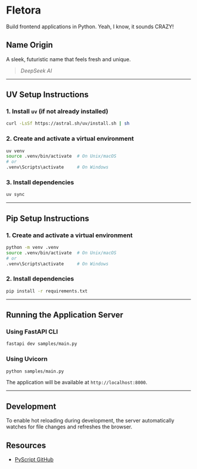 # Fletora

Build frontend applications in Python. Yeah, I know, it sounds CRAZY!

## Name Origin

A sleek, futuristic name that feels fresh and unique.

> _DeepSeek AI_

---

## UV Setup Instructions

### 1. Install `uv` (if not already installed)

```bash
curl -LsSf https://astral.sh/uv/install.sh | sh
```

### 2. Create and activate a virtual environment

```bash
uv venv
source .venv/bin/activate  # On Unix/macOS
# or
.venv\Scripts\activate     # On Windows
```

### 3. Install dependencies

```bash
uv sync
```

---

## Pip Setup Instructions

### 1. Create and activate a virtual environment

```bash
python -m venv .venv
source .venv/bin/activate  # On Unix/macOS
# or
.venv\Scripts\activate     # On Windows
```

### 2. Install dependencies

```bash
pip install -r requirements.txt
```

---

## Running the Application Server

### Using FastAPI CLI

```bash
fastapi dev samples/main.py
```

### Using Uvicorn

```bash
python samples/main.py
```

The application will be available at `http://localhost:8000`.

---

## Development

To enable hot reloading during development, the server automatically watches for file changes and refreshes the browser.

## Resources

- [PyScript GitHub](https://github.com/pyscript/pyscript)
